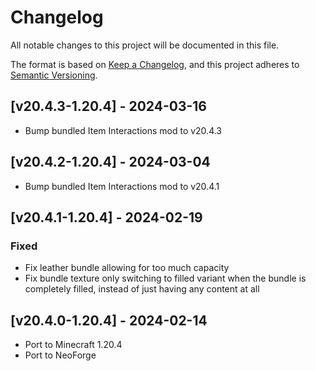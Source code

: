 # Changelog
All notable changes to this project will be documented in this file.

The format is based on [Keep a Changelog](https://keepachangelog.com/en/1.0.0/),
and this project adheres to [Semantic Versioning](https://semver.org/spec/v2.0.0.html).

## [v20.4.3-1.20.4] - 2024-03-16
- Bump bundled Item Interactions mod to v20.4.3

## [v20.4.2-1.20.4] - 2024-03-04
- Bump bundled Item Interactions mod to v20.4.1

## [v20.4.1-1.20.4] - 2024-02-19
### Fixed
- Fix leather bundle allowing for too much capacity
- Fix bundle texture only switching to filled variant when the bundle is completely filled, instead of just having any content at all

## [v20.4.0-1.20.4] - 2024-02-14
- Port to Minecraft 1.20.4
- Port to NeoForge
